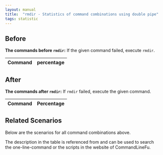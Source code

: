 ```yaml
---
layout: manual
title:  "rmdir - Statistics of command combinations using double pipe"
tags: statistic
---
```


## Before

__The commands before `rmdir`:__ If the given command failed, execute `rmdir`.

| Command | percentage |
|--------|--------|



## After

__The commands after `rmdir`:__ If `rmdir` failed, execute the given command.

| Command | Percentage | 
|-------|--------|



## Related Scenarios

Below are the scenarios for all command combinations above.

The description in the table is referenced from and can be used to search the one-line-command or the scripts in the website of CommandLineFu.





